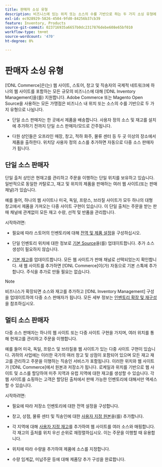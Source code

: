 ```yaml
---
title: 판매자 소싱 유형
description: 비즈니스에 있는 위치 또는 소스의 수를 기반으로 하는 두 가지 소싱 유형에 대해 알아보십시오.
exl-id: ec928929-5826-4504-9fd0-84256b37cb39
feature: Inventory, Products
source-git-commit: 023716935a6657b0dc2317876debe608e65bf010
workflow-type: tm+mt
source-wordcount: '470'
ht-degree: 0%

---
```


# 판매자 소싱 유형

[!DNL Commerce]은(는) 웹 사이트, 스토어, 창고 및 직송자의 국제적 네트워크에 하나의 웹 사이트를 포함하는 모든 규모의 비즈니스에 대해 [!DNL Inventory Management]을(를) 지원합니다. Adobe Commerce 또는 Magento Open Source을 사용하는 모든 가맹점은 비즈니스 내 위치 또는 소스의 수를 기반으로 두 가지 유형으로 나뉩니다.

- 단일 소스 판매자는 한 곳에서 제품을 배송합니다. 사용자 정의 소스 및 재고를 설치에 추가하기 전까지 단일 소스 판매자/모드로 간주됩니다.

- 다원 상인들은 오프라인 매장, 창고, 적하 화주, 물류 센터 등 두 곳 이상의 장소에서 제품을 출하한다. 위치당 사용자 정의 소스를 추가하면 자동으로 다중 소스 판매자가 됩니다.

## 단일 소스 판매자

단일 출처 상인은 현재고를 관리하고 주문을 이행하는 단일 위치를 보유하고 있습니다. 일반적으로 동일한 카탈로그, 재고 및 위치의 제품을 판매하는 여러 웹 사이트(또는 판매 채널)가 있습니다.

예를 들어, 하나의 웹 사이트나 미국, 독일, 프랑스, 브라질 사이트가 모두 하나의 대형 창고에서 제품을 가져오는 다중 사이트 구현이 있습니다. 이 단일 출처는 주문을 받는 판매 채널에 관계없이 모든 재고 수량, 선적 및 반품을 관리합니다.

시작하려면:

- 필요에 따라 스토어의 인벤토리에 대해 [전역 및 제품 설정](configuration.md)을 구성하십시오.

- 단일 인벤토리 위치에 대한 정보로 [기본 Source](sources-manage.md)을(를) 업데이트합니다. 추가 소스 생성이 필요하지 않습니다.

- [기본 재고](stocks-manage.md)를 업데이트합니다. 모든 웹 사이트가 판매 채널로 선택되었는지 확인합니다. 새 웹 사이트를 추가하면 [!DNL Commerce]이(가) 자동으로 기본 스톡에 추가합니다. 주식을 추가로 만들 필요는 없습니다.

>[!NOTE]
>
>비즈니스가 확장되면 소스와 재고를 추가하고 [!DNL Inventory Management] 구성을 업데이트하여 다중 소스 판매자가 됩니다. 모든 세부 정보는 [인벤토리 확장 및 재구성](expand-restructure.md)을 참조하십시오.

## 멀티 소스 판매자

다중 소스 판매자는 하나의 웹 사이트 또는 다중 사이트 구현을 가지며, 여러 위치를 통해 현재고를 관리하고 주문을 이행합니다.

예를 들어 미국, 독일, 프랑스 및 브라질용 웹 사이트가 있는 다중 사이트 구현이 있습니다. 귀하의 사업에는 이러한 국가의 여러 창고 및 상점이 포함되어 있으며 모든 재고 재고를 관리하고 주문을 이행하는 직송인 서비스가 포함됩니다. 이러한 위치와 웹 사이트가 [!DNL Commerce]에서 원본과 저장소가 됩니다. 로케일과 위치를 기반으로 웹 사이트 및 소스를 할당하여 미주 지역과 유럽 지역에 대한 재고를 생성할 수 있습니다. 각 웹 사이트를 쇼핑하는 고객은 할당된 출처에서 판매 가능한 인벤토리에 대해서만 액세스할 수 있습니다.

시작하려면:

- 필요에 따라 저장소 인벤토리에 대한 전역 설정을 구성합니다.

- 창고, 상점, 물류 센터 및 직송인에 대한 [사용자 지정 원본](sources-add.md)을(를) 추가합니다.

- 각 지역에 대해 [사용자 지정 재고](stocks-add.md)를 추가하여 웹 사이트를 여러 소스와 매핑합니다. 각 재고의 출처를 위치 우선 순위로 재정렬하십시오. 이는 주문을 이행할 때 유용합니다.

- 위치에 따라 수량을 추가하여 제품에 소스를 지정합니다.

- 수량 임계값, 미납주문 등에 대해 제품당 추가 구성을 완료합니다.
